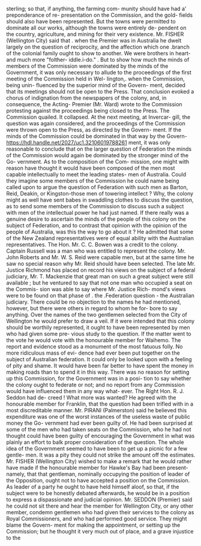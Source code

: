 sterling; so that, if anything, the farming com- munity should have had a' preponderance of re- presentation on the Commission, and the gold- fields should also have been represented. But the towns were permitted to dominate all our works, although the towns were entirely de- pendent on the country, agriculture, and mining for their very existence. Mr. FISHER (Wellington City) said that . when the Premier was in Australia he dwelt largely on the question of reciprocity, and the affection which one .branch of the colonial family ought to show to another. We were brothers in heart-and much more "folther- iddle.i-do." . But to show how much the minds of members of the Commission were dominated by the minds of the Government, it was only necessary to allude to the proceedings of the first meeting of the Commission held in Wel- lington,. when the Commission, being unin- fluenced by the superior mind of the Govern- ment, decided that its meetings should not be open to the Press. That conclusion evoked a chorus of indignation from the newspapers of the colony, and, in consequence, the Acting- Premier (Mr. Ward) wrote to the Commission protesting against the proceedings being closed to the Press. The Commission quailed. It collapsed. At the next meeting, at Invercar- gill, the question was again considered, and the proceedings of the Commission were thrown open to the Press, as directed by the Govern- ment. If the minds of the Commission could be dominated in that way by the Govern- https://hdl.handle.net/2027/uc1.32106019788261 ment, it was only reasonable to conclude that on the larger question of Federation the minds of the Commission would again be dominated by the stronger mind of the Go- vernment. As to the composition of the Com- mission, one might with reason have thought it would have been composed of the men most capable intellectually to meet the leading states- men of Australia. Could they imagine some members of the Commission he could name being called upon to argue the question of Federation with such men as Barton, Reid, Deakin, or Kingston-those men of towering intellect ? Why, the colony might as well have sent babes in swaddling clothes to discuss the question, as to send some members of the Commission to discuss such a subject with men of the intellectual power he had just named. If there really was a genuine desire to ascertain the minds of the people of this colony on the subject of Federation, and to contrast that opinion with the opinion of the people of Australia, was this the way to go about it ? He admitted that some of the New Zealand representatives were of equal ability with the Australian representatives. The Hon. Mr. C. C. Bowen was a credit to the colony. Captain Russell was a man who was entitled to represent the colony. Mr. John Roberts and Mr. W. S. Reid were capable men, but at the same time he saw no special reason why Mr. Reid should have been selected. The late Mr. Justice Richmond has placed on record his views on the subject of a federal judiciary, Mr. T. Mackenzie that great man on such a great subject were still available ; but he ventured to say that not one man who occupied a seat on the Commis- sion was able to say where Mr. Justice Rich- mond's views were to be found on that phase of . the .Federation question - the Australian judiciary. There could be no objection to the names he had mentioned, however, but there were others in regard to whom he for- bore to say anything. Over the names of the two gentlemen selected from the City of Wellington he would prefer to draw a veil. If it were intended that this colony should be worthily represented, it ought to have been represented by men who had given some pre- vious study to the question. If the matter went to the vote he would vote with the honourable member for Waihemo. The report and evidence stood as a monument of the most fatuous folly. No more ridiculous mass of evi- dence had ever been put together on the subject of Australian federation. It could only be looked upon with a feeling of pity and shame. It would have been far better to have spent the money in making roads than to spend it in this way. There was no reason for setting up this Commission, for the Government was in a posi- tion to say whether the colony ought to federate or not; and no report from any Commission would have influenced them in any way what- ever. The Right Hon. R. J. Seddon had de- creed ! What more was wanted? He agreed with the honourable member for Franklin, that the question had been trifled with in a most discreditable manner. Mr. PIRANI (Palmerston) said he believed this expenditure was one of the worst instances of the useless waste of public money the Go- vernment had ever been guilty of. He had been surprised at some of the men who had taken seats on the Commission, who he had not thought could have been guilty of encouraging the Government in what was plainly an effort to balk proper consideration of the question. The whole idea of the Government seemed to have been to get up a picnic for a few gentle- men. It was a pity they could not strike the amount off the estimates. Mr. FISHER (Wellington City) wished to make a remark that he would rather have made if the honourable member for Hawke's Bay had been present-namely, that that gentleman, nominally occupying the position of leader of the Opposition, ought not to have accepted a position on the Commission. As leader of a party he ought to have held himself aloof, so that, if the subject were to be honestly debated afterwards, he would be in a position to express a dispassionate and judicial opinion. Mr. SEDDON (Premier) said he could not sit there and hear the member for Wellington City, or any other member, condemn gentlemen who had given their services to the colony as Royal Commissioners, and who had performed good service. They might blame the Govern- ment for making the appointment, or setting up the Commission; but he thought it very much out of place, and a grave injustice to the 